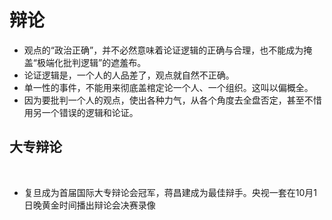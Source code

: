# 辩论

* 观点的“政治正确”，并不必然意味着论证逻辑的正确与合理，也不能成为掩盖“极端化批判逻辑”的遮羞布。
* 论证逻辑是，一个人的人品差了，观点就自然不正确。
* 单一性的事件，不能用来彻底盖棺定论一个人、一个组织。这叫以偏概全。
* 因为要批判一个人的观点，使出各种力气，从各个角度去全盘否定，甚至不惜用另一个错误的逻辑和论证。

## 大专辩论
 
* 复旦成为首届国际大专辩论会冠军，蒋昌建成为最佳辩手。央视一套在10月1日晚黄金时间播出辩论会决赛录像
